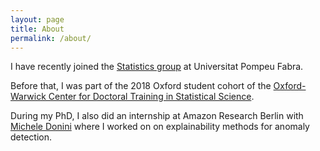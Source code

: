 ```yaml
---
layout: page
title: About
permalink: /about/
---
```


I have recently joined the [Statistics group](https://sites.google.com/view/stats-upf/) at Universitat Pompeu Fabra.

Before that, I was part of the 2018 Oxford student cohort of the [Oxford-Warwick Center for Doctoral Training in Statistical Science](http://www.oxwasp-cdt.ac.uk/).

During my PhD, I also did an internship at Amazon Research Berlin with [Michele Donini](https://www.amazon.science/author/michele-donini) where I worked on on explainability methods for anomaly detection. 

